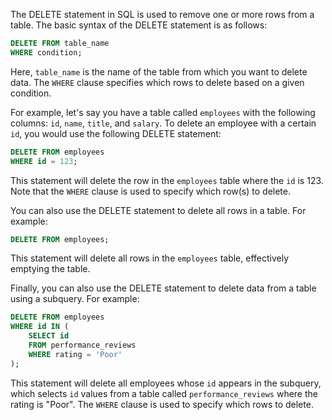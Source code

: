 The DELETE statement in SQL is used to remove one or more rows from a table. The basic syntax of the DELETE statement is as follows:

```sql
DELETE FROM table_name
WHERE condition;
```

Here, `table_name` is the name of the table from which you want to delete data. The `WHERE` clause specifies which rows to delete based on a given condition.

For example, let's say you have a table called `employees` with the following columns: `id`, `name`, `title`, and `salary`. To delete an employee with a certain `id`, you would use the following DELETE statement:

```sql
DELETE FROM employees
WHERE id = 123;
```

This statement will delete the row in the `employees` table where the `id` is 123. Note that the `WHERE` clause is used to specify which row(s) to delete.

You can also use the DELETE statement to delete all rows in a table. For example:

```sql
DELETE FROM employees;
```

This statement will delete all rows in the `employees` table, effectively emptying the table.

Finally, you can also use the DELETE statement to delete data from a table using a subquery. For example:

```sql
DELETE FROM employees
WHERE id IN (
    SELECT id
    FROM performance_reviews
    WHERE rating = 'Poor'
);
```

This statement will delete all employees whose `id` appears in the subquery, which selects `id` values from a table called `performance_reviews` where the rating is "Poor". The `WHERE` clause is used to specify which rows to delete.